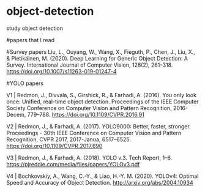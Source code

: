 # object-detection
study object detection


#papers that I read

#Survey papers
Liu, L., Ouyang, W., Wang, X., Fieguth, P., Chen, J., Liu, X., & Pietikäinen, M. (2020). Deep Learning for Generic Object Detection: A Survey. International Journal of Computer Vision, 128(2), 261–318. https://doi.org/10.1007/s11263-019-01247-4


#YOLO papers

V1 |
Redmon, J., Divvala, S., Girshick, R., & Farhadi, A. (2016). You only look once: Unified, real-time object detection. Proceedings of the IEEE Computer Society Conference on Computer Vision and Pattern Recognition, 2016-Decem, 779–788. https://doi.org/10.1109/CVPR.2016.91

V2 |
Redmon, J., & Farhadi, A. (2017). YOLO9000: Better, faster, stronger. Proceedings - 30th IEEE Conference on Computer Vision and Pattern Recognition, CVPR 2017, 2017-Janua, 6517–6525. https://doi.org/10.1109/CVPR.2017.690

V3 |
Redmon, J., & Farhadi, A. (2018). YOLO v.3. Tech Report, 1–6. https://pjreddie.com/media/files/papers/YOLOv3.pdf

V4 |
Bochkovskiy, A., Wang, C.-Y., & Liao, H.-Y. M. (2020). YOLOv4: Optimal Speed and Accuracy of Object Detection. http://arxiv.org/abs/2004.10934
